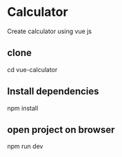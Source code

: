 # Calculator
Create calculator using vue js

## clone
cd vue-calculator

## Install dependencies
npm install

## open project on browser
npm run dev
